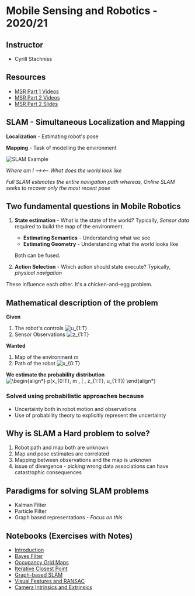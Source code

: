 # Mobile Sensing and Robotics - 2020/21

## Instructor
* Cyrill Stachniss

## Resources
* [MSR Part 1 Videos](https://www.youtube.com/watch?v=5KZpWAe9hSk&list=PLgnQpQtFTOGQEn33QDVGJpiZLi-SlL7vA)
* [MSR Part 2 Videos](https://www.youtube.com/watch?v=mQvKhmWagB4&list=PLgnQpQtFTOGQh_J16IMwDlji18SWQ2PZ6)
* [MSR Part 2 Slides](https://drive.google.com/drive/folders/1oBOP26q2ta88ITBtsWmWVNZ4si9hkHaF?usp=sharing)

## SLAM - Simultaneous Localization and Mapping

**Localization** - Estimating robot's pose

**Mapping** - Task of modelling the environment

![SLAM Example](https://www.societyofrobots.com/images/sensors_IRSLAM.gif)

*Where am I --><-- What does the world look like*

*Full SLAM estimates the entire navigation path whereas, Online SLAM seeks to recover only the most recent pose*

## Two fundamental questions in Mobile Robotics 

1. **State estimation** - What is the state of the world? Typically, *Sensor data* required to build the map of the environment.
    * **Estimating Semantics** - Understanding what we see 
    * **Estimating Geometry** - Understanding what the world looks like

    Both can be fused.

2. **Action Selection** - Which action should state execute? Typically, *physical navigation*

These influence each other. It's a chicken-and-egg problem.

## Mathematical description of the problem
**Given**
1. The robot's controls ![u_{1:T}](https://render.githubusercontent.com/render/math?math=%5Clarge+%5Cdisplaystyle+u_%7B1%3AT%7D%0A)
2. Sensor Observations ![z_{1:T}](https://render.githubusercontent.com/render/math?math=%5Clarge+%5Cdisplaystyle+z_%7B1%3AT%7D%0A)

**Wanted**
1. Map of the environment *m*
2. Path of the robot ![x_{0:T}](https://render.githubusercontent.com/render/math?math=%5Clarge+%5Cdisplaystyle+x_%7B0%3AT%7D%0A)

**We estimate the probability distribution** ![\begin{align*} p(x_{0:T}, m \, | \, z_{1:T}, u_{1:T}) \end{align*}](https://render.githubusercontent.com/render/math?math=%5Clarge+%5Cdisplaystyle+%5Cbegin%7Balign%2A%7D%0Ap%28x_%7B0%3AT%7D%2C+m+%5C%2C+%7C+%5C%2C+z_%7B1%3AT%7D%2C+u_%7B1%3AT%7D%29%0A%5Cend%7Balign%2A%7D%0A)

### Solved using probabilistic approaches because
- Uncertainty both in robot motion and observations
- Use of probability theory to explicitly represent the uncertainty 

## Why is SLAM a Hard problem to solve?
1. Robot path and map both are unknown
2. Map and pose estimates are correlated
3. Mapping between observations and the map is unknown
4. issue of divergence - picking wrong data associations can have catastrophic consequences

## Paradigms for solving SLAM problems
* Kalman Filter
* Particle Filter
* Graph based representations - *Focus on this*

## Notebooks (Exercises with Notes)
* [Introduction](https://github.com/ZohebAbai/mobile_sensing_robotics/blob/main/Introduction.ipynb)
* [Bayes Filter](https://github.com/ZohebAbai/mobile_sensing_robotics/blob/main/Bayes_Filter.ipynb)
* [Occupancy Grid Maps](https://github.com/ZohebAbai/mobile_sensing_robotics/blob/main/Occupancy_Grid_Maps.ipynb)
* [Iterative Closest Point](https://github.com/ZohebAbai/mobile_sensing_robotics/blob/main/Iterative_Closest_Point.ipynb)
* [Graph-based SLAM](#)
* [Visual Features and RANSAC](#)
* [Camera Intrinsics and Extrinsics](#)

